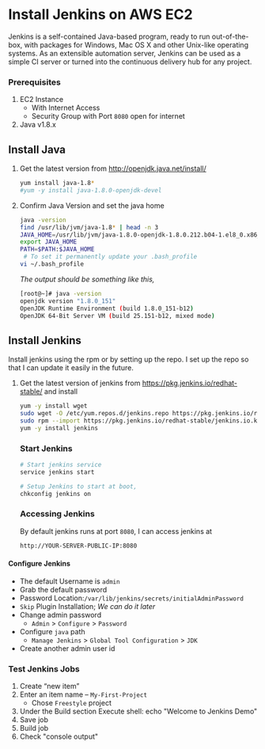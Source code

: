 # Install Jenkins on AWS EC2

Jenkins is a self-contained Java-based program, ready to run out-of-the-box, with packages for Windows, Mac OS X and other Unix-like operating systems. As an extensible automation server, Jenkins can be used as a simple CI server or turned into the continuous delivery hub for any project.

### Prerequisites

1. EC2 Instance
   - With Internet Access
   - Security Group with Port `8080` open for internet
1. Java v1.8.x

## Install Java

1. Get the latest version from http://openjdk.java.net/install/

   ```sh
   yum install java-1.8*
   #yum -y install java-1.8.0-openjdk-devel
   ```

1. Confirm Java Version and set the java home
   ```sh
   java -version
   find /usr/lib/jvm/java-1.8* | head -n 3
   JAVA_HOME=/usr/lib/jvm/java-1.8.0-openjdk-1.8.0.212.b04-1.el8_0.x86_64
   export JAVA_HOME
   PATH=$PATH:$JAVA_HOME
    # To set it permanently update your .bash_profile
   vi ~/.bash_profile
   ```
   _The output should be something like this,_
   ```sh
   [root@~]# java -version
   openjdk version "1.8.0_151"
   OpenJDK Runtime Environment (build 1.8.0_151-b12)
   OpenJDK 64-Bit Server VM (build 25.151-b12, mixed mode)
   ```

## Install Jenkins

Install jenkins using the rpm or by setting up the repo. I set up the repo so that I can update it easily in the future.

1. Get the latest version of jenkins from https://pkg.jenkins.io/redhat-stable/ and install

   ```sh
   yum -y install wget
   sudo wget -O /etc/yum.repos.d/jenkins.repo https://pkg.jenkins.io/redhat-stable/jenkins.repo
   sudo rpm --import https://pkg.jenkins.io/redhat-stable/jenkins.io.key
   yum -y install jenkins
   ```

   ### Start Jenkins

   ```sh
   # Start jenkins service
   service jenkins start

   # Setup Jenkins to start at boot,
   chkconfig jenkins on
   ```

   ### Accessing Jenkins

   By default jenkins runs at port `8080`, I can access jenkins at

   ```sh
   http://YOUR-SERVER-PUBLIC-IP:8080
   ```

#### Configure Jenkins

- The default Username is `admin`
- Grab the default password
- Password Location:`/var/lib/jenkins/secrets/initialAdminPassword`
- `Skip` Plugin Installation; _We can do it later_
- Change admin password
  - `Admin` > `Configure` > `Password`
- Configure `java` path
  - `Manage Jenkins` > `Global Tool Configuration` > `JDK`
- Create another admin user id

### Test Jenkins Jobs

1. Create “new item”
1. Enter an item name – `My-First-Project`
   - Chose `Freestyle` project
1. Under the Build section
   Execute shell: echo "Welcome to Jenkins Demo"
1. Save job
1. Build job
1. Check "console output"
